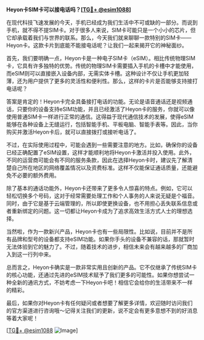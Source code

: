 **Heyon卡SIM卡可以接电话吗？[[TG💪+ @esim1088](https://t.me/s/esim1088)]**

在现代科技飞速发展的今天，手机已经成为我们生活中不可或缺的一部分。而说到手机，就不得不提SIM卡。对于很多人来说，SIM卡可能只是一个小小的芯片，但它却承载着我们与世界的联系。那么，今天我们就来聊聊一款特别的SIM卡——Heyon卡。这款卡片到底能不能接电话呢？让我们一起来揭开它的神秘面纱。

首先，我们要明确一点，Heyon卡是一种电子SIM卡（eSIM）。相比传统物理SIM卡，它具有许多独特的优势。传统的物理SIM卡需要插入手机的卡槽中才能使用，而eSIM则可以直接嵌入设备内部，无需实体卡槽。这种设计不仅让手机更加轻薄，还为用户提供了更多的灵活性和便利性。那么，这样的卡片是否能够支持接打电话呢？

答案是肯定的！Heyon卡完全具备接打电话的功能。无论是语音通话还是视频通话，只要你的设备支持eSIM功能，并且已经激活了Heyon卡的服务，你就可以像使用普通SIM卡一样进行正常的通信。这得益于现代通信技术的发展，使得eSIM能够在各种设备上无缝运行，包括智能手机、平板电脑、智能手表等。因此，当你购买并激活Heyon卡后，就可以直接拨打或接听电话了。

不过，在实际使用过程中，可能会遇到一些需要注意的地方。比如，确保你的设备已经正确配置了eSIM设置，这样才能顺利地将Heyon卡激活并投入使用。此外，不同的运营商可能会有不同的服务条款，因此在选择Heyon卡时，建议先了解清楚自己所在地区的网络覆盖情况以及资费标准。这样不仅能保证通话质量，还能避免不必要的额外费用。

除了基本的通话功能外，Heyon卡还带来了更多令人惊喜的特点。例如，它可以轻松切换多个号码，这对于经常需要处理工作和个人事务的人来说无疑是个福音。同时，由于它是基于云端管理的，所以即使更换设备，也不用担心丢失联系信息或者重新绑定的问题。这一切都让Heyon卡成为了追求高效生活方式人士的理想选择。

当然啦，作为一款新兴产品，Heyon卡也有一些局限性。比如说，目前并不是所有品牌和型号的设备都支持eSIM功能。如果你手头的设备不兼容的话，那就暂时无法体验到它的魅力了。不过，随着技术的进步，相信未来会有越来越多的厂商加入到这一行列中来。

总而言之，Heyon卡确实是一款非常实用且创新的产品。它不仅继承了传统SIM卡的核心功能，还通过先进的eSIM技术赋予了我们更多的可能性。如果你想尝试一种全新的通讯方式，不妨考虑一下Heyon卡吧！相信它会给你的生活带来不一样的精彩。

最后，如果你对Heyon卡有任何疑问或者想要了解更多详情，欢迎随时访问我们的官方渠道进行咨询哦～记得关注我们的更新，说不定会有更多意想不到的好消息等着大家呢！

[[TG💪+ @esim1088](https://t.me/s/esim1088) ![Image](https://i.postimg.cc/4NQfJmqS/Snipaste-2025-05-13-00-14-12.png)]